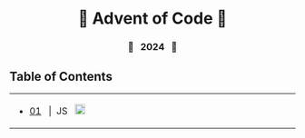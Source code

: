 <div align="center">
  <h1>🎄 Advent of Code 🎄</h1>
</div>

<div align="center">
  <h3>🌟&nbsp;&nbsp;&nbsp;2024&nbsp;&nbsp;&nbsp;🌟</h3>
</div>

## Table of Contents

<table>
    <tr>
        <td width="20%" valign="top">
            <ul>
                <li>
                    <a
                        href="https://github.com/AndrewKohn/advent-of-code-2024/blob/main/01/d1.js"
                        >01</a
                    >&nbsp;&nbsp;&nbsp;|&nbsp;&nbsp;JS&nbsp;&nbsp;
                    <img
                        height="18px"
                        src="https://cdn.jsdelivr.net/gh/devicons/devicon/icons/javascript/javascript-original.svg"
                        alt="javascript icon"
                        title="JavaScript"
                    />
                </li>
            </ul>
        </td>
    </tr>
</table>

